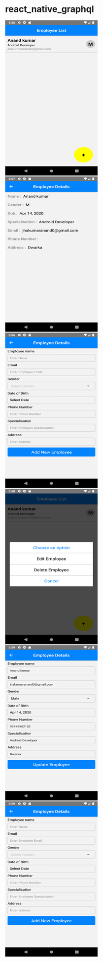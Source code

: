 # react_native_graphql
<div>
<img src="https://github.com/AnandKumarJha/react_native_graphql/blob/master/Screenshot_1587299211.png" width="300" height="500"/>
<img src="https://github.com/AnandKumarJha/react_native_graphql/blob/master/Screenshot_1587299225.png" width="300" height="500"/>
<img src="https://github.com/AnandKumarJha/react_native_graphql/blob/master/Screenshot_1587299218.png" width="300" height="500"/>
<img src="https://github.com/AnandKumarJha/react_native_graphql/blob/master/Screenshot_1587299326.png" width="300" height="500"/>
<img src="https://github.com/AnandKumarJha/react_native_graphql/blob/master/Screenshot_1587299354.png" width="300" height="500"/>
<img src="https://github.com/AnandKumarJha/react_native_graphql/blob/master/Screenshot_1587299367.png" width="300" height="500"/>
  </div>

